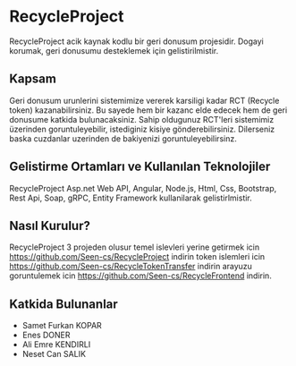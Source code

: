 # RecycleProject

RecycleProject acik kaynak kodlu bir geri donusum projesidir. Dogayi korumak, geri donusumu desteklemek için gelistirilmistir.

## Kapsam
Geri donusum urunlerini sistemimize vererek karsiligi kadar RCT (Recycle token) kazanabilirsiniz. Bu sayede hem bir kazanc elde edecek hem de geri donusume katkida bulunacaksiniz. Sahip oldugunuz RCT'leri sistemimiz üzerinden goruntuleyebilir, istediginiz kisiye gönderebilirsiniz. Dilerseniz baska cuzdanlar uzerinden de bakiyenizi goruntuleyebilirsinz.


## Gelistirme Ortamları ve Kullanılan Teknolojiler

RecycleProject Asp.net Web API, Angular, Node.js, Html, Css, Bootstrap, Rest Api, Soap, gRPC, Entity Framework kullanilarak gelistirlmistir.

## Nasıl Kurulur?

RecycleProject 3 projeden olusur temel islevleri yerine getirmek icin https://github.com/Seen-cs/RecycleProject indirin token islemleri icin https://github.com/Seen-cs/RecycleTokenTransfer indirin arayuzu goruntulemek icin https://github.com/Seen-cs/RecycleFrontend indirin.

## Katkida Bulunanlar

- Samet Furkan KOPAR
- Enes DONER
- Ali Emre KENDIRLI
- Neset Can SALIK
